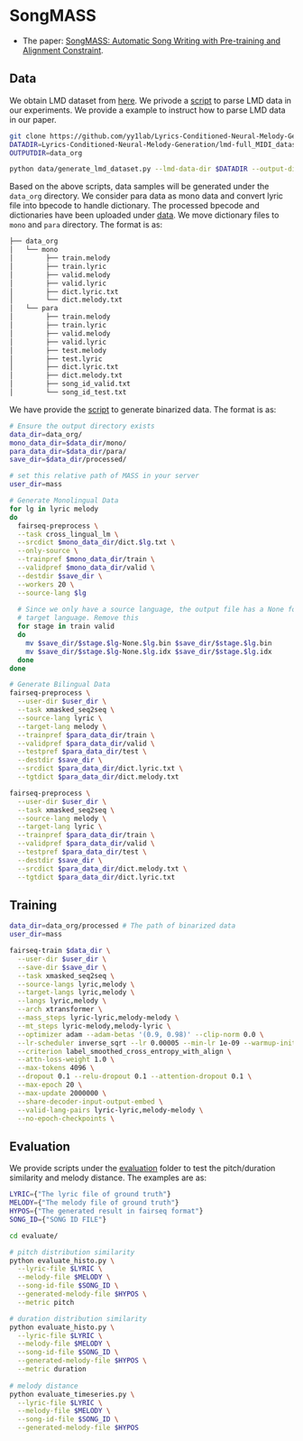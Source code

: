 # SongMASS

* The paper: [SongMASS: Automatic Song Writing with Pre-training and Alignment Constraint](https://arxiv.org/abs/2107.01875).

## Data 
We obtain LMD dataset from [here](https://github.com/yy1lab/Lyrics-Conditioned-Neural-Melody-Generation). We privode a [script](data/generate_lmd_dataset) to parse LMD data in our experiments. We provide a example to instruct how to parse LMD data in our paper.

```bash
git clone https://github.com/yy1lab/Lyrics-Conditioned-Neural-Melody-Generation
DATADIR=Lyrics-Conditioned-Neural-Melody-Generation/lmd-full_MIDI_dataset/Sentence_and_Word_Parsing
OUTPUTDIR=data_org

python data/generate_lmd_dataset.py --lmd-data-dir $DATADIR --output-dir $OUTPUTDIR
```
Based on the above scripts, data samples will be generated under the `data_org` directory. We consider para data as mono data and convert lyric file into bpecode to handle dictionary. The processed bpecode and dictionaries have been uploaded under [data](data/). We move dictionary files to `mono` and `para` directory. The format is as:
```bash
├── data_org
│   └── mono
│        ├── train.melody
│        ├── train.lyric
│        ├── valid.melody
│        ├── valid.lyric
│        ├── dict.lyric.txt
│        └── dict.melody.txt
│   └── para
│        ├── train.melody
│        ├── train.lyric
│        ├── valid.melody
│        ├── valid.lyric
│        ├── test.melody
│        ├── test.lyric
│        ├── dict.lyric.txt
│        ├── dict.melody.txt
│        ├── song_id_valid.txt
│        └── song_id_test.txt
```
We have provide the [script](preprocess.sh) to generate binarized data. The format is as:
```bash
# Ensure the output directory exists
data_dir=data_org/
mono_data_dir=$data_dir/mono/
para_data_dir=$data_dir/para/
save_dir=$data_dir/processed/

# set this relative path of MASS in your server
user_dir=mass

# Generate Monolingual Data
for lg in lyric melody
do
  fairseq-preprocess \
  --task cross_lingual_lm \
  --srcdict $mono_data_dir/dict.$lg.txt \
  --only-source \
  --trainpref $mono_data_dir/train \
  --validpref $mono_data_dir/valid \
  --destdir $save_dir \
  --workers 20 \
  --source-lang $lg
  
  # Since we only have a source language, the output file has a None for the
  # target language. Remove this
  for stage in train valid
  do
    mv $save_dir/$stage.$lg-None.$lg.bin $save_dir/$stage.$lg.bin
    mv $save_dir/$stage.$lg-None.$lg.idx $save_dir/$stage.$lg.idx
  done
done

# Generate Bilingual Data
fairseq-preprocess \
  --user-dir $user_dir \
  --task xmasked_seq2seq \
  --source-lang lyric \
  --target-lang melody \
  --trainpref $para_data_dir/train \
  --validpref $para_data_dir/valid \
  --testpref $para_data_dir/test \
  --destdir $save_dir \
  --srcdict $para_data_dir/dict.lyric.txt \
  --tgtdict $para_data_dir/dict.melody.txt

fairseq-preprocess \
  --user-dir $user_dir \
  --task xmasked_seq2seq \
  --source-lang melody \
  --target-lang lyric \
  --trainpref $para_data_dir/train \
  --validpref $para_data_dir/valid \
  --testpref $para_data_dir/test \
  --destdir $save_dir \
  --srcdict $para_data_dir/dict.melody.txt \
  --tgtdict $para_data_dir/dict.lyric.txt
```

## Training
```bash
data_dir=data_org/processed # The path of binarized data
user_dir=mass

fairseq-train $data_dir \
  --user-dir $user_dir \
  --save-dir $save_dir \
  --task xmasked_seq2seq \
  --source-langs lyric,melody \
  --target-langs lyric,melody \
  --langs lyric,melody \
  --arch xtransformer \
  --mass_steps lyric-lyric,melody-melody \
  --mt_steps lyric-melody,melody-lyric \
  --optimizer adam --adam-betas '(0.9, 0.98)' --clip-norm 0.0 \
  --lr-scheduler inverse_sqrt --lr 0.00005 --min-lr 1e-09 --warmup-init-lr 1e-07 \
  --criterion label_smoothed_cross_entropy_with_align \
  --attn-loss-weight 1.0 \
  --max-tokens 4096 \
  --dropout 0.1 --relu-dropout 0.1 --attention-dropout 0.1 \
  --max-epoch 20 \
  --max-update 2000000 \
  --share-decoder-input-output-embed \
  --valid-lang-pairs lyric-lyric,melody-melody \
  --no-epoch-checkpoints \
```

## Evaluation
We provide scripts under the [evaluation](evaluate/) folder to test the pitch/duration similarity and melody distance. The examples are as:
```bash
LYRIC={"The lyric file of ground truth"}
MELODY={"The melody file of ground truth"}
HYPOS={"The generated result in fairseq format"}
SONG_ID={"SONG ID FILE"}

cd evaluate/

# pitch distribution similarity 
python evaluate_histo.py \
  --lyric-file $LYRIC \
  --melody-file $MELODY \
  --song-id-file $SONG_ID \
  --generated-melody-file $HYPOS \
  --metric pitch 

# duration distribution similarity
python evaluate_histo.py \
  --lyric-file $LYRIC \
  --melody-file $MELODY \
  --song-id-file $SONG_ID \
  --generated-melody-file $HYPOS \
  --metric duration  
  
# melody distance
python evaluate_timeseries.py \
  --lyric-file $LYRIC \
  --melody-file $MELODY \
  --song-id-file $SONG_ID \
  --generated-melody-file $HYPOS
```
